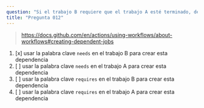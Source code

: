 ```yaml
---
question: "Si el trabajo B requiere que el trabajo A esté terminado, debes:"
title: "Pregunta 012"
---
```


> https://docs.github.com/en/actions/using-workflows/about-workflows#creating-dependent-jobs
1. [x] usar la palabra clave `needs` en el trabajo B para crear esta dependencia
1. [ ] usar la palabra clave `needs` en el trabajo A para crear esta dependencia
1. [ ] usar la palabra clave `requires` en el trabajo B para crear esta dependencia
1. [ ] usar la palabra clave `requires` en el trabajo A para crear esta dependencia
